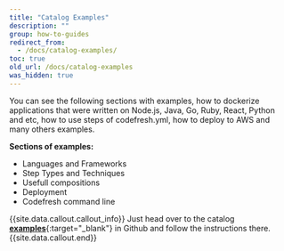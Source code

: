 ```yaml
---
title: "Catalog Examples"
description: ""
group: how-to-guides
redirect_from:
  - /docs/catalog-examples/
toc: true
old_url: /docs/catalog-examples
was_hidden: true
---
```

You can see the following sections with examples, how to dockerize applications that were written on Node.js, Java, Go, Ruby, React, Python and etc, how to use steps of codefresh.yml, how to deploy to AWS and many others examples.

**Sections of examples:**
- Languages and Frameworks
- Step Types and Techniques
- Usefull compositions
- Deployment
- Codefresh command line

{{site.data.callout.callout_info}}
Just head over to the catalog [__examples__](https://github.com/codefreshdemo/examples-catalog){:target="_blank"} in Github and follow the instructions there.
{{site.data.callout.end}}
